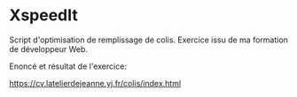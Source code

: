 # XspeedIt
Script d'optimisation de remplissage de colis.
Exercice issu de ma formation de développeur Web.

Enoncé et résultat de l'exercice:

https://cv.latelierdejeanne.yj.fr/colis/index.html
